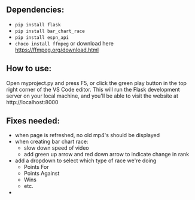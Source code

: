 ## Dependencies:

- `pip install flask`
- `pip install bar_chart_race`
- `pip install espn_api`
- `choco install ffmpeg` or download here https://ffmpeg.org/download.html

## How to use:

Open myproject.py and press F5, or click the green play button in the top right corner of the VS Code editor.
This will run the Flask development server on your local machine, and you'll be able to visit the website at http://localhost:8000

## Fixes needed:

- when page is refreshed, no old mp4's should be displayed
- when creating bar chart race:
  - slow down speed of video
  - add green up arrow and red down arrow to indicate change in rank
- add a dropdown to select which type of race we're doing
  - Points For
  - Points Against
  - Wins
  - etc.
-
